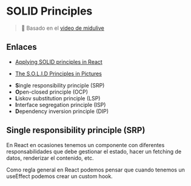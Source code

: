 # SOLID Principles

> :link: Basado en el [video de midulive](https://youtu.be/jKdt-BnTTR0)



## Enlaces

* [Applying SOLID principles in React](https://konstantinlebedev.com/solid-in-react/)

* [The S.O.L.I.D Principles in Pictures](https://medium.com/backticks-tildes/the-s-o-l-i-d-principles-in-pictures-b34ce2f1e898)



- **S**ingle responsibility principle (SRP)
- **O**pen-closed principle (OCP)
- **L**iskov substitution principle (LSP)
- **I**nterface segregation principle (ISP)
- **D**ependency inversion principle (DIP)



## **S**ingle responsibility principle (SRP)

En React en ocasiones tenemos un componente con diferentes responsabilidades que debe gestionar el estado, hacer un fetching de datos, renderizar el contenido, etc.

Como regla general en React podemos pensar que cuando tenemos un useEffect podemos crear un custom hook.